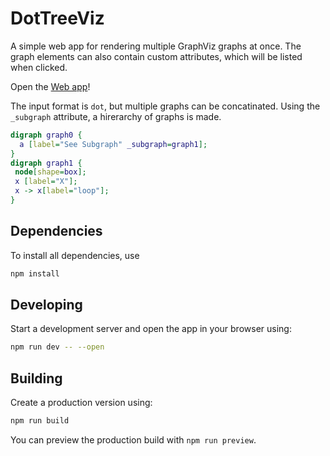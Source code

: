 
# DotTreeViz
A simple web app for rendering multiple GraphViz graphs at once.
The graph elements can also contain custom attributes, which will be listed when clicked.

Open the [Web app](https://dot-tree-viz.vercel.app/)!

The input format is `dot`, but multiple graphs can be concatinated.
Using the `_subgraph` attribute, a hirerarchy of graphs is made.
```dot
digraph graph0 {
  a [label="See Subgraph" _subgraph=graph1];
}
digraph graph1 {
 node[shape=box];
 x [label="X"];
 x -> x[label="loop"];
}
```

## Dependencies
To install all dependencies, use

``` bash
npm install
```

## Developing
Start a development server and open the app in your browser using:
```bash
npm run dev -- --open
```

## Building
Create a production version using:
```bash
npm run build
```

You can preview the production build with `npm run preview`.


